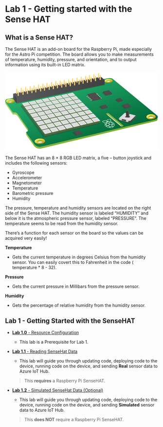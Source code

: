 # Lab 1 - Getting started with the Sense HAT

## What is a Sense HAT?

The Sense HAT is an add-on board for the Raspberry Pi, made especially for the Astro Pi competition. The board allows you to make measurements of temperature, humidity, pressure, and orientation, and to output information using its built-in LED matrix.

![Image of Sense HAT](/images/sense-hat.png)

The Sense HAT has an 8 × 8 RGB LED matrix, a five – button joystick and includes the following sensors:
- Gyroscope
- Accelerometer
- Magnetometer
- Temperature
- Barometric pressure
- Humidity

The pressure, temperature and humidity sensors are located on the right side of the Sense HAT. The humidity sensor is labeled “HUMIDITY” and below it is the atmospheric pressure sensor, labeled “PRESSURE”. The temperature seems to be read from the humidity sensor.

There’s a function for each sensor on the board so the values can be acquired very easily!

**Temperature**
- Gets the current temperature in degrees Celsius from the humidity sensor.  You can easily covert this to Fahrenheit in the code ( temperature * 8 - 32).
 
**Pressure**
- Gets the current pressure in Millibars from the pressure sensor.
 
**Humidity**
- Gets the percentage of relative humidity from the humidity sensor.

## Lab 1 - Getting Started with the SenseHAT
- [**Lab 1.0** - Resource Configuration]()
    - This lab is a Prerequisite for Lab 1.

- [**Lab 1.1** - Reading SenseHat Data](https://github.com/Azure/IoT-Pi-Day/tree/master/Lab%201%20-%20Getting%20started%20with%20the%20Sense%20HAT/Lab%201.1%20-%20Reading%20SenseHat%20Data)
    - This lab will guide you through updating code, deploying code to  the device, running code on the device, and sending **Real** sensor data to Azure IoT Hub.
    > This **requires** a Raspberry Pi SenseHAT.
- [**Lab 1.2** - Simulated SenseHat Data (Optional)](https://github.com/Azure/IoT-Pi-Day/tree/master/Lab%201%20-%20Getting%20started%20with%20the%20Sense%20HAT/Lab%201.2%20-%20Simulated%20SenseHat%20Data)
    - This lab will guide you through updating code, deploying code to the device, running code on the device, and sending **Simulated** sensor data to Azure IoT Hub.
    > This **does NOT** require a Raspberry Pi SenseHAT.
    